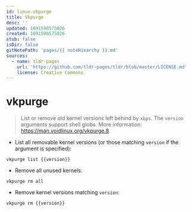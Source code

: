 ```yaml
---
id: linux.vkpurge
title: Vkpurge
desc: ''
updated: 1691590575026
created: 1691590575026
stub: false
isDir: false
gitNotePath: 'pages/{{ noteHiearchy }}.md'
sources:
  - name: tldr-pages
    url: 'https://github.com/tldr-pages/tldr/blob/master/LICENSE.md'
    license: Creative Commons
---
```

# vkpurge

> List or remove old kernel versions left behind by `xbps`.
> The `version` arguments support shell globs.
> More information: <https://man.voidlinux.org/vkpurge.8>.

- List all removable kernel versions (or those matching `version` if the argument is specified):

`vkpurge list {{version}}`

- Remove all unused kernels:

`vkpurge rm all`

- Remove kernel versions matching `version`:

`vkpurge rm {{version}}`

